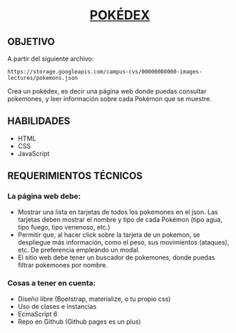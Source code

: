 <h1 align="center"><a href="https://jonhxq.github.io/POKEDEX/">POKÉDEX</a></h1>

<h2>OBJETIVO</h2>
<p>A partir del siguiente archivo: </p>

```
https://storage.googleapis.com/campus-cvs/00000000000-images-lectures/pokemons.json
```
<p>Crea un pokédex, es decir una página web donde puedas consultar pokemones, y leer información sobre cada Pokémon que se muestre.</p>

<h2>HABILIDADES</h2>
<ul>
    <li>HTML</li>
    <li>CSS</li>
    <li>JavaScript</li>
</ul>

<h2>REQUERIMIENTOS TÉCNICOS</h2>

<h3>La página web debe:</h3>

<ul>
    <li>Mostrar una lista en tarjetas de todos los pokemones en el json. Las tarjetas deben mostrar el nombre y tipo de cada Pokémon (tipo agua, tipo fuego, tipo venenoso, etc.)</li>
    <li>Permitir que, al hacer click sobre la tarjeta de un pokemon, se despliegue más información, como el peso, sus movimientos (ataques), etc. De preferencia empleando un modal.</li>
    <li>El sitio web debe tener un buscador de pokemones, donde puedas filtrar pokemones por nombre.</li>
</ul>

<h3>Cosas a tener en cuenta:</h3>

<ul>
    <li>Diseño libre (Bootstrap, materialize, o tu propio css)</li>
    <li>Uso de clases e instancias</li>
    <li>EcmaScript 6</li>
    <li>Repo en Github (Github pages es un plus)</li>
</ul>